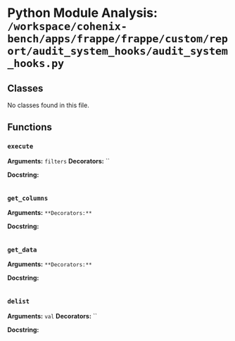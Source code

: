 # Python Module Analysis: `/workspace/cohenix-bench/apps/frappe/frappe/custom/report/audit_system_hooks/audit_system_hooks.py`

## Classes

No classes found in this file.


## Functions

### `execute`
**Arguments:** `filters`
**Decorators:** ``

**Docstring:**
```

```
### `get_columns`
**Arguments:** ``
**Decorators:** ``

**Docstring:**
```

```
### `get_data`
**Arguments:** ``
**Decorators:** ``

**Docstring:**
```

```
### `delist`
**Arguments:** `val`
**Decorators:** ``

**Docstring:**
```

```

